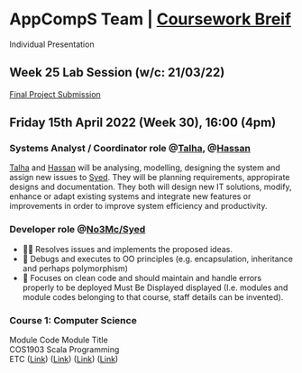 # AppCompS Team | [Coursework Breif](https://vle.dmu.ac.uk/bbcswebdav/pid-5687216-dt-content-rid-11305925_1/courses/CTEC2902_2122_520/CTEC2902_Assignment_2_2021-2022%281%29.pdf)
Individual Presentation <br>
## Week 25 Lab Session (w/c: 21/03/22) <br>
[Final Project Submission](https://vle.dmu.ac.uk/webapps/blackboard/content/listContent.jsp?course_id=_599194_1&content_id=_5681433_1) <br>
## Friday 15th April 2022 (Week 30), 16:00 (4pm) <br>
### Systems Analyst / Coordinator role @[Talha](https://github.com/Talhamemon25), @[Hassan](https://github.com/Hassaan2612) <br>
[Talha](https://github.com/Talhamemon25) and [Hassan](https://github.com/Hassaan2612) will be analysing, modelling, designing the system and assign new issues to [Syed](https://github.com/No3Mc). They will be planning requirements, appropirate designs and documentation. They both will design new IT solutions, modify, enhance or adapt existing systems and integrate new features or improvements in order to improve system efficiency and productivity.
### Developer role @[No3Mc/Syed](https://github.com/No3Mc) <br>
- 👨‍🦯 Resolves issues and implements the proposed ideas.
- 📕 Debugs and executes to OO principles (e.g. encapsulation, inheritance and perhaps polymorphism)
- 📝 Focuses on clean code and should maintain and handle errors properly to be deployed
Must Be Displayed displayed (I.e. modules and module codes belonging to that course, staff details can be invented). <br>
### Course 1: Computer Science <br>
Module Code Module Title <br>
COS1903 Scala Programming <br>
ETC ([Link](https://www.buckscollegegroup.ac.uk/computing-and-it)) ([Link](https://cwa.ac.uk/courses)) ([Link](https://leicestercollege.ac.uk/courses/subjects/computing/)) ([Link](https://www.nottinghamcollege.ac.uk/study/courses?query=&subjectAreaTypes%5B0%5D=fe&subjectAreaTypes%5B1%5D=other&index=subjectAreas)) <br>

